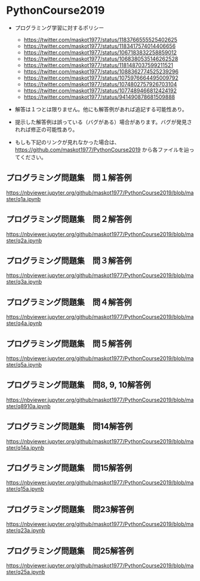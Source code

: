 # PythonCourse2019

* プログラミング学習に対するポリシー
    * https://twitter.com/maskot1977/status/1183766555525402625
    * https://twitter.com/maskot1977/status/1183417574014406656
    * https://twitter.com/maskot1977/status/1067183832258859012
    * https://twitter.com/maskot1977/status/1068380535146262528
    * https://twitter.com/maskot1977/status/1181487037599211521
    * https://twitter.com/maskot1977/status/1088362774525239296
    * https://twitter.com/maskot1977/status/1075976664495009792
    * https://twitter.com/maskot1977/status/1074802757926703104
    * https://twitter.com/maskot1977/status/1077489466812424192
    * https://twitter.com/maskot1977/status/941490878681509888

* 解答は１つとは限りません。他にも解答例があれば追記する可能性あり。
* 提示した解答例は誤っている（バグがある）場合があります。バグが発見されれば修正の可能性あり。    
* もしも下記のリンクが見れなかった場合は、https://github.com/maskot1977/PythonCourse2019 から各ファイルを辿ってください。


## プログラミング問題集　問１解答例

https://nbviewer.jupyter.org/github/maskot1977/PythonCourse2019/blob/master/q1a.ipynb

## プログラミング問題集　問２解答例

https://nbviewer.jupyter.org/github/maskot1977/PythonCourse2019/blob/master/q2a.ipynb

## プログラミング問題集　問３解答例

https://nbviewer.jupyter.org/github/maskot1977/PythonCourse2019/blob/master/q3a.ipynb

## プログラミング問題集　問４解答例

https://nbviewer.jupyter.org/github/maskot1977/PythonCourse2019/blob/master/q4a.ipynb

## プログラミング問題集　問５解答例

https://nbviewer.jupyter.org/github/maskot1977/PythonCourse2019/blob/master/q5a.ipynb

## プログラミング問題集　問8, 9, 10解答例

https://nbviewer.jupyter.org/github/maskot1977/PythonCourse2019/blob/master/q8910a.ipynb

## プログラミング問題集　問14解答例

https://nbviewer.jupyter.org/github/maskot1977/PythonCourse2019/blob/master/q14a.ipynb

## プログラミング問題集　問15解答例

https://nbviewer.jupyter.org/github/maskot1977/PythonCourse2019/blob/master/q15a.ipynb

## プログラミング問題集　問23解答例

https://nbviewer.jupyter.org/github/maskot1977/PythonCourse2019/blob/master/q23a.ipynb

## プログラミング問題集　問25解答例

https://nbviewer.jupyter.org/github/maskot1977/PythonCourse2019/blob/master/q25a.ipynb
